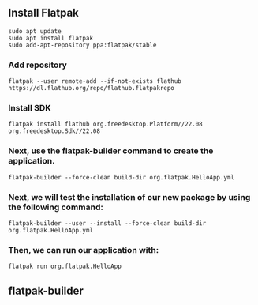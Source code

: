 ## Install Flatpak

```
sudo apt update
sudo apt install flatpak
sudo add-apt-repository ppa:flatpak/stable
```

### Add repository
```
flatpak --user remote-add --if-not-exists flathub https://dl.flathub.org/repo/flathub.flatpakrepo
```

### Install SDK
```
flatpak install flathub org.freedesktop.Platform//22.08 org.freedesktop.Sdk//22.08
```

### Next, use the flatpak-builder command to create the application.
```
flatpak-builder --force-clean build-dir org.flatpak.HelloApp.yml
```

### Next, we will test the installation of our new package by using the following command:

```
flatpak-builder --user --install --force-clean build-dir org.flatpak.HelloApp.yml
```

### Then, we can run our application with:

```
flatpak run org.flatpak.HelloApp
```

## flatpak-builder




